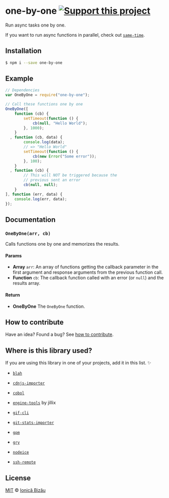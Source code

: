 # one-by-one [![Support this project][donate-now]][paypal-donations]

Run async tasks one by one.

If you want to run async functions in parallel, check out [`same-time`](https://github.com/IonicaBizau/same-time.js).

## Installation

```sh
$ npm i --save one-by-one
```

## Example

```js
// Dependencies
var OneByOne = require("one-by-one");

// Call these functions one by one
OneByOne([
    function (cb) {
        setTimeout(function () {
            cb(null, "Hello World");
        }, 1000);
    }
  , function (cb, data) {
        console.log(data);
        // => "Hello World"
        setTimeout(function () {
            cb(new Error("Some error"));
        }, 100);
    }
  , function (cb) {
        // This will NOT be triggered because the
        // previous sent an error
        cb(null, null);
    }
], function (err, data) {
    console.log(err, data);
});
```

## Documentation

### `OneByOne(arr, cb)`
Calls functions one by one and memorizes the results.

#### Params
- **Array** `arr`: An array of functions getting the callback parameter in the first argument and response arguments from the previous function call.
- **Function** `cb`: The callback function called with an error (or `null`) and the results array.

#### Return
- **OneByOne** The `OneByOne` function.

## How to contribute
Have an idea? Found a bug? See [how to contribute][contributing].

## Where is this library used?
If you are using this library in one of your projects, add it in this list. :sparkles:

 - [`blah`](https://github.com/IonicaBizau/blah)

 - [`cdnjs-importer`](https://github.com/cdnjs/cdnjs-importer)

 - [`cobol`](https://github.com/IonicaBizau/node-cobol)

 - [`engine-tools`](https://github.com/jillix/engine-tools) by jillix

 - [`gif-cli`](https://github.com/IonicaBizau/gif-cli)

 - [`git-stats-importer`](https://github.com/IonicaBizau/git-stats-importer)

 - [`gpm`](https://github.com/IonicaBizau/gpm)

 - [`gry`](https://github.com/IonicaBizau/node-gry)

 - [`nodeice`](https://github.com/IonicaBizau/nodeice)

 - [`ssh-remote`](https://github.com/IonicaBizau/ssh-remote)

## License

[MIT][license] © [Ionică Bizău][website]

[paypal-donations]: https://www.paypal.com/cgi-bin/webscr?cmd=_s-xclick&hosted_button_id=RVXDDLKKLQRJW
[donate-now]: http://i.imgur.com/6cMbHOC.png

[license]: http://showalicense.com/?fullname=Ionic%C4%83%20Biz%C4%83u%20%3Cbizauionica%40gmail.com%3E%20(http%3A%2F%2Fionicabizau.net)&year=2015#license-mit
[website]: http://ionicabizau.net
[contributing]: /CONTRIBUTING.md
[docs]: /DOCUMENTATION.md